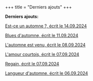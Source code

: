 +++
title = "Derniers ajouts"
+++

**Derniers ajouts:**

[Est-ce un automne ?, écrit le 14.09.2024](./seasons/22_vingt_deuxieme_saison/est_ce_un_automne/)

[Blues d'automne, écrit le 11.09.2024](./seasons/22_vingt_deuxieme_saison/blues_d_automne/)

[L'automne est venu, écrit le 08.09.2024](./seasons/22_vingt_deuxieme_saison/l_automne_est_venu/)

[L'amour courtois, écrit le 07.09.2024](./seasons/22_vingt_deuxieme_saison/l_amour_courtois/)

[Regain, écrit le 07.09.2024](./seasons/22_vingt_deuxieme_saison/regain/)

[Langueur d'automne, écrit le 06.09.2024](./seasons/22_vingt_deuxieme_saison/langueur_d_automne/)






